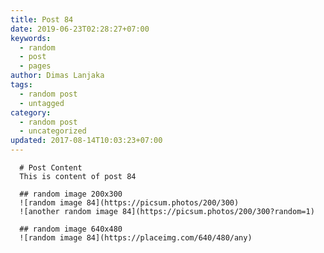 ```yaml
---
title: Post 84
date: 2019-06-23T02:28:27+07:00
keywords:
  - random
  - post
  - pages
author: Dimas Lanjaka
tags:
  - random post
  - untagged
category:
  - random post
  - uncategorized
updated: 2017-08-14T10:03:23+07:00
---
```


      # Post Content
      This is content of post 84

      ## random image 200x300
      ![random image 84](https://picsum.photos/200/300)
      ![another random image 84](https://picsum.photos/200/300?random=1)

      ## random image 640x480
      ![random image 84](https://placeimg.com/640/480/any)
      